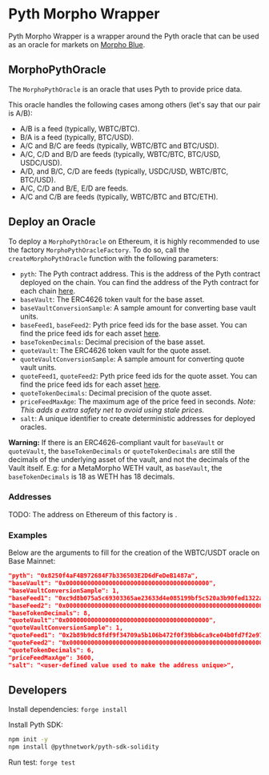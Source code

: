 # Pyth Morpho Wrapper

Pyth Morpho Wrapper is a wrapper around the Pyth oracle that can be used as an oracle for markets on [Morpho Blue](https://github.com/morpho-org/morpho-blue).

## MorphoPythOracle

The `MorphoPythOracle` is an oracle that uses Pyth to provide price data.

This oracle handles the following cases among others (let's say that our pair is A/B):

- A/B is a feed (typically, WBTC/BTC).
- B/A is a feed (typically, BTC/USD).
- A/C and B/C are feeds (typically, WBTC/BTC and BTC/USD).
- A/C, C/D and B/D are feeds (typically, WBTC/BTC, BTC/USD, USDC/USD).
- A/D, and B/C, C/D are feeds (typically, USDC/USD, WBTC/BTC, BTC/USD).
- A/C, C/D and B/E, E/D are feeds.
- A/C and C/B are feeds (typically, WBTC/BTC and BTC/ETH).

## Deploy an Oracle

To deploy a `MorphoPythOracle` on Ethereum, it is highly recommended to use the factory `MorphoPythOracleFactory`.
To do so, call the `createMorphoPythOracle` function with the following parameters:

- `pyth`: The Pyth contract address. This is the address of the Pyth contract deployed on the chain. You can find the address of the Pyth contract for each chain [here](https://docs.pyth.network/price-feeds/contract-addresses/evm).
- `baseVault`: The ERC4626 token vault for the base asset.
- `baseVaultConversionSample`: A sample amount for converting base vault units.
- `baseFeed1`, `baseFeed2`: Pyth price feed ids for the base asset. You can find the price feed ids for each asset [here](https://www.pyth.network/developers/price-feed-ids).
- `baseTokenDecimals`: Decimal precision of the base asset.  
- `quoteVault`: The ERC4626 token vault for the quote asset.
- `quoteVaultConversionSample`: A sample amount for converting quote vault units.
- `quoteFeed1`, `quoteFeed2`: Pyth price feed ids for the quote asset. You can find the price feed ids for each asset [here](https://www.pyth.network/developers/price-feed-ids).
- `quoteTokenDecimals`: Decimal precision of the quote asset.
- `priceFeedMaxAge`: The maximum age of the price feed in seconds. *Note: This adds a extra safety net to avoid using stale prices.*
- `salt`: A unique identifier to create deterministic addresses for deployed oracles.

**Warning:** If there is an ERC4626-compliant vault for `baseVault` or `quoteVault`, the `baseTokenDecimals` or `quoteTokenDecimals` are still the decimals of the underlying asset of the vault, and not the decimals of the Vault itself.
E.g: for a MetaMorpho WETH vault, as `baseVault`, the `baseTokenDecimals` is 18 as WETH has 18 decimals.

### Addresses

TODO:
The address on Ethereum of this factory is [](https://etherscan.io/address/#code).

### Examples

Below are the arguments to fill for the creation of the WBTC/USDT oracle on Base Mainnet:

```json
"pyth": "0x8250f4aF4B972684F7b336503E2D6dFeDeB1487a",
"baseVault": "0x0000000000000000000000000000000000000000",
"baseVaultConversionSample": 1,
"baseFeed1": "0xc9d8b075a5c69303365ae23633d4e085199bf5c520a3b90fed1322a0342ffc33",
"baseFeed2": "0x0000000000000000000000000000000000000000000000000000000000000000",
"baseTokenDecimals": 8,
"quoteVault":"0x0000000000000000000000000000000000000000",
"quoteVaultConversionSample": 1,
"quoteFeed1": "0x2b89b9dc8fdf9f34709a5b106b472f0f39bb6ca9ce04b0fd7f2e971688e2e53b",
"quoteFeed2": "0x0000000000000000000000000000000000000000000000000000000000000000",
"quoteTokenDecimals": 6,
"priceFeedMaxAge": 3600,
"salt": "<user-defined value used to make the address unique>",
```


## Developers

Install dependencies: `forge install`

Install Pyth SDK:
```bash
npm init -y
npm install @pythnetwork/pyth-sdk-solidity
```

Run test: `forge test`
